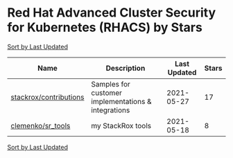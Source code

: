 # Red Hat Advanced Cluster Security for Kubernetes (RHACS) by Stars

[Sort by Last Updated](Red%20Hat%20Advanced%20Cluster%20Security%20for%20Kubernetes%20%28RHACS%29.Last%20Updated.md)

Name | Description | Last Updated | Stars 
--- | --- | --- | --- 
[stackrox/contributions](https://github.com/stackrox/contributions) | Samples for customer implementations & integrations | 2021-05-27 | 17 
[clemenko/sr_tools](https://github.com/clemenko/sr_tools) | my StackRox tools | 2021-05-18 | 8 

[Sort by Last Updated](Red%20Hat%20Advanced%20Cluster%20Security%20for%20Kubernetes%20%28RHACS%29.Last%20Updated.md)
